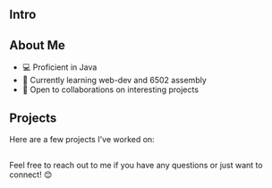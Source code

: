 ## Intro


## About Me

- 💻 Proficient in Java
- 🌱 Currently learning web-dev and 6502 assembly 
- 🤝 Open to collaborations on interesting projects

## Projects

Here are a few projects I've worked on:

## 
Feel free to reach out to me if you have any questions or just want to connect! 😊

